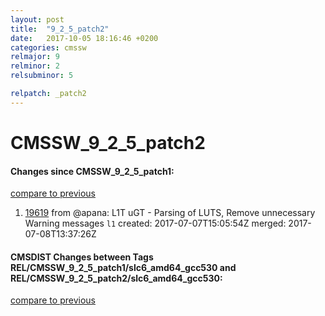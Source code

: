 ```yaml
---
layout: post
title:  "9_2_5_patch2"
date:   2017-10-05 18:16:46 +0200
categories: cmssw
relmajor: 9
relminor: 2
relsubminor: 5

relpatch: _patch2
---
```


# CMSSW_9_2_5_patch2
#### Changes since CMSSW_9_2_5_patch1:
[compare to previous](https://github.com/cms-sw/cmssw/compare/CMSSW_9_2_5_patch1...CMSSW_9_2_5_patch2)



1. [19619](http://github.com/cms-sw/cmssw/pull/19619)  from @apana: L1T uGT - Parsing of LUTS, Remove unnecessary Warning messages `l1`  created: 2017-07-07T15:05:54Z merged: 2017-07-08T13:37:26Z

#### CMSDIST Changes between Tags REL/CMSSW_9_2_5_patch1/slc6_amd64_gcc530 and REL/CMSSW_9_2_5_patch2/slc6_amd64_gcc530:
[compare to previous](https://github.com/cms-sw/cmsdist/compare/REL/CMSSW_9_2_5_patch1/slc6_amd64_gcc530...REL/CMSSW_9_2_5_patch2/slc6_amd64_gcc530)


